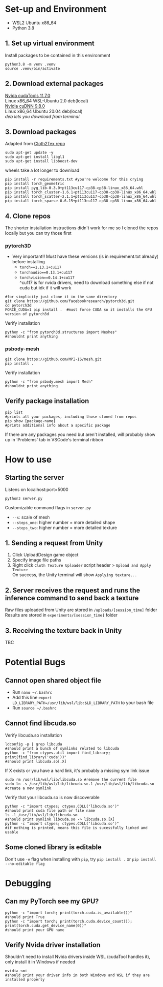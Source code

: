 # Set-up and Environment
* WSL2 Ubuntu x86_64
* Python 3.8
## 1. Set up virtual environment
Install packages to be contained in this environment
```
python3.8 -m venv .venv
source .venv/bin/activate
```
## 2. Download external packages
[Nvida cudaTools 11.7.0](https://developer.nvidia.com/cuda-11-7-0-download-archive)  
Linux x86_64 WSL-Ubuntu 2.0 deb(local)  
[Nvidia cuDNN 9.8.0](https://developer.nvidia.com/cudnn-downloads?target_os=Linux&target_arch=x86_64&Distribution=Ubuntu&target_version=20.04&target_type=deb_local)  
Linux x86_64 Ubuntu 20.04 deb(local)  
_deb lets you download from terminal_

## 3. Download packages
Adapted from [Cloth2Tex repo](https://github.com/HumanAIGC/Cloth2Tex)
```
sudo apt-get update -y
sudo apt-get install libgl1
sudo apt-get install libboost-dev
```
wheels take a lot longer to download
```
pip install -r requirements.txt #you're welcome for this crying 
pip install torch_geometric
pip install pyg_lib-0.3.0+pt113cu117-cp38-cp38-linux_x86_64.whl
pip install torch_cluster-1.6.1+pt113cu117-cp38-cp38-linux_x86_64.whl
pip install torch_scatter-2.1.1+pt113cu117-cp38-cp38-linux_x86_64.whl
pip install torch_sparse-0.6.15+pt113cu117-cp38-cp38-linux_x86_64.whl
```
## 4. Clone repos 
The shorter installation instructions didn't work for me so I cloned the repos locally but you can try those first
### pytorch3D 
* Very important!! Must have these versions (is in requirement.txt already) before installing
  * `torch==1.13.1+cu117`
  * `torchaudio==0.13.1+cu117`
  * `torchvision==0.14.1+cu117` <br>
^cu117 is for nvida drivers, need to download something else if not cuda but idk if it will work
```
#for simplicity just clone it in the same directory
git clone https://github.com/facebookresearch/pytorch3d.git
cd pytorch3d
FORCE_CUDA=1 pip install .  #must force CUDA so it installs the GPU version of pytorch3d
```
Verify installation
```
python -c "from pytorch3d.structures import Meshes"
#shouldnt print anything
```
### psbody-mesh
```
git clone https://github.com/MPI-IS/mesh.git
pip install . 
```
Verify installation
```
python -c "from psbody.mesh import Mesh"
#shouldnt print anything
```
## Verify package installation
```
pip list
#prints all your packages, including those cloned from repos
pip show [package-name]
#prints additional info about a specific package
```
If there are any packages you need but aren't installed, will probably show up in 'Problems' tab in VSCode's terminal ribbon

# How to use 
## Starting the server
Listens on localhost:port=5000
```
python3 server.py
```
Customizable command flags in `server.py` 
* `--s`: scale of mesh
* `--steps_one`: higher number = more detailed shape
* `--steps_two`: higher number = more detailed texture
## 1. Sending a request from Unity
1. Click UploadDesign game object
2. Specify image file paths
3. Right click `Cloth Texture Uploader` script header > `Upload and Apply Texture`  
On success, the Unity terminal will show `Applying texture...`
## 2. Server receives the request and runs the inference command to send back a texture
Raw files uploaded from Unity are stored in `/uploads/[session_time]` folder  
Results are stored in `experiments/[session_time]` folder  
## 3. Receiving the texture back in Unity
TBC

# Potential Bugs
## Cannot open shared object file
* Run `nano ~/.bashrc`
* Add this line `export LD_LIBRARY_PATH=/usr/lib/wsl/lib:$LD_LIBRARY_PATH` to your bash file
* Run `source ~/.bashrc`
## Cannot find libcuda.so 
Verify libcuda.so installation
```
ldconfig -p | grep libcuda
#should print a bunch of symlinks related to libcuda 
python -c "from ctypes.util import find_library; print(find_library('cuda'))"
#should print libcuda.so[.X]
```
If X exists or you have a hard link, it's probably a missing sym link issue
```
sudo rm /usr/lib/wsl/lib/libcuda.so #remove the current file
sudo ln -s /usr/lib/wsl/lib/libcuda.so.1 /usr/lib/wsl/lib/libcuda.so #create a new symlink
```
Verify that your libcuda.so is now discoverable
```
python -c "import ctypes; ctypes.CDLL('libcuda.so')"
#should print cuda file path or file name
ls -l /usr/lib/wsl/lib/libcuda.so
#should print symlink libcuda.so -> libcuda.so.[X]
python -c "import ctypes; ctypes.CDLL('libcuda.so')"
#if nothing is printed, means this file is sucessfully linked and usable
```
## Some cloned library is editable
Don't use `-e` flag when installing with `pip`, try `pip install .` or `pip install --no-editable flag`
  
# Debugging
## Can my PyTorch see my GPU?
```
python -c "import torch; print(torch.cuda.is_available())"
#should print True
python -c "import torch; print(torch.cuda.device_count()); print(torch.cuda.get_device_name(0))"
#should print your GPU name 
```
## Verify Nvida driver installation
Shouldn't need to install Nvida drivers inside WSL (cudaTool handles it), only install it in Windows if needed
```
nvidia-smi
#should print your driver info in both Windows and WSL if they are installed properly
```
